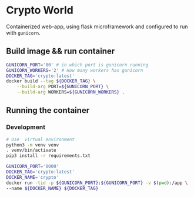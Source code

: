 # Crypto World

Containerized web-app, using flask microframework and configured to run with `gunicorn`.

## Build image && run container

```bash
GUNICORN_PORT='80' # in which port is gunicorn running
GUNICORN_WORKERS='2' # How many workers has gunicorn
DOCKER_TAG='crypto:latest'
docker build --tag ${DOCKER_TAG} \
    --build-arg PORT=${GUNICORN_PORT} \
    --build-arg WORKERS=${GUNICORN_WORKERS} .
```

## Running the container

### Development

```bash
# Use  virtual environment
python3 -m venv venv
. venv/bin/activate
pip3 install -r requirements.txt
```

```bash
GUNICORN_PORT='8000'
DOCKER_TAG='crypto:latest'
DOCKER_NAME='crypto'
docker run -tid -p ${GUNICORN_PORT}:${GUNICORN_PORT} -v $(pwd):/app \
--name ${DOCKER_NAME} ${DOCKER_TAG}
```
